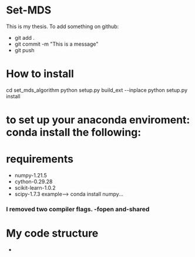 # Set-MDS

This is my thesis.
To add something on github:
- git add .
- git commit -m "This is a message"
- git push


# How to install
cd set_mds_algorithm
python setup.py build_ext --inplace
python setup.py install


# to set up your anaconda enviroment: conda install the following: 
# requirements 
- numpy-1.21.5
- cython-0.29.28
- scikit-learn-1.0.2 
- scipy-1.7.3
example--> conda install numpy...

### I removed two compiler flags. -fopen and-shared

# My code structure
- 
